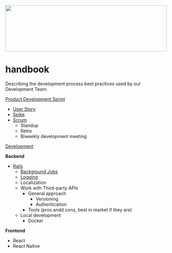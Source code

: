 <a href="https://github.com/sergii/handbook">
  <img src="https://png.pngtree.com/svg/20161116/cb1c5d819d.svg" width="100%" height="144">
</a>

# handbook
Describing the development process best practices used by our Development Team.

[Product Development Sprint](https://github.com/sergii/handbook/tree/master/Product%20Development%20Sprint/Scrum)
* [User Story](https://github.com/sergii/handbook/blob/master/Product%20Development%20Sprint/Scrum/User%20Story)
* [Spike](https://github.com/sergii/handbook/tree/master/Product%20Development%20Sprint/Scrum/Spike)
* [Scrum](https://github.com/sergii/handbook/tree/master/Product%20Development%20Sprint/Scrum)
  * Standup
  * Retro
  * Biweekly development meeting

[Development](https://github.com/sergii/handbook/tree/master/Development)

__Backend__

* [Rails](https://github.com/sergii/handbook/tree/master/Development/Development/Rails)
  * [Background Jobs](https://github.com/sergii/handbook/tree/master/Development/Background%20Development%20Jobs)
  * [Logging](https://github.com/sergii/handbook/tree/master/Development/Logging)
  * Localization
  * Work with Third-party APIs
    * General approach
      * Versioning
      * Authentication
    * Tools (pros andd cons, best in market if they are)
  * Local development
    * Docker
    
__Frontend__

* React
* React Native
